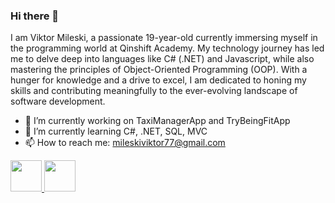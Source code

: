 ### Hi there 👋

I am Viktor Mileski, a passionate 19-year-old currently immersing myself in the programming world at Qinshift Academy. 
My technology journey has led me to delve deep into languages like C# (.NET) and Javascript, 
while also mastering the principles of Object-Oriented Programming (OOP). With a hunger for 
knowledge and a drive to excel, I am dedicated to honing my skills and contributing meaningfully 
to the ever-evolving landscape of software development.

- 🔭 I’m currently working on TaxiManagerApp and TryBeingFitApp
- 🌱 I’m currently learning C#, .NET, SQL, MVC
- 📫 How to reach me: mileskiviktor77@gmail.com
<a href="https://www.instagram.com/viktor_mileski" target="_blank">
  <img height="50" src="https://user-images.githubusercontent.com/46517096/166974368-9798f39f-1f46-499c-b14e-81f0a3f83a06.png"/>
</a>
<a href="https://www.linkedin.com/in/viktor-mileski" target="_blank">
  <img height="50" src="https://cdn1.iconfinder.com/data/icons/logotypes/32/linkedin-256.png"/>
</a>
<!--
**viksamiles77/viksamiles77** is a ✨ _special_ ✨ repository because its `README.md` (this file) appears on your GitHub profile.

Here are some ideas to get you started:

- 🔭 I’m currently working on ...
- 🌱 I’m currently learning ...
- 👯 I’m looking to collaborate on ...
- 🤔 I’m looking for help with ...
- 💬 Ask me about ...
- 📫 How to reach me: ...
- 😄 Pronouns: ...
- ⚡ Fun fact: ...
-->
